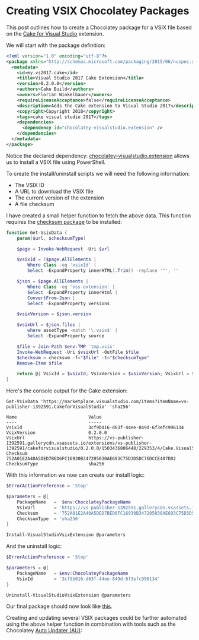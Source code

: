 # Creating VSIX Chocolatey Packages

This post outlines how to create a Chocolatey package for a VSIX file based on
the [Cake for Visual Studio][market_cake] extension.

We will start with the package definition:

```xml
<?xml version="1.0" encoding="utf-8"?>
<package xmlns="http://schemas.microsoft.com/packaging/2015/06/nuspec.xsd">
  <metadata>
    <id>my.vs2017.cake</id>
    <title>Visual Studio 2017 Cake Extension</title>
    <version>0.2.0.0</version>
    <authors>Cake Build</authors>
    <owners>Florian Winkelbauer</owners>
    <requireLicenseAcceptance>false</requireLicenseAcceptance>
    <description>Adds the Cake extension to Visual Studio 2017</description>
    <copyright>Copyright 2018</copyright>
    <tags>cake visual studio 2017</tags>
    <dependencies>
      <dependency id="chocolatey-visualstudio.extension" />
    </dependencies>
  </metadata>
</package>
```

Notice the declared dependency: [chocolatey-visualstudio.extension][choco_vsix]
allows us to install a VSIX file using PowerShell.

To create the install/uninstall scripts we will need the following information:

- The VSIX ID
- A URL to download the VSIX file
- The current version of the extension
- A file checksum

I have created a small helper function to fetch the above data. This function
requires the [checksum package][choco_checksum] to be installed:

``` powershell
function Get-VsixData {
    param($url, $checksumType)

    $page = Invoke-WebRequest -Uri $url

    $vsixId = ($page.AllElements |
        Where Class -eq 'vsixId' |
        Select -ExpandProperty innerHTML).Trim() -replace '"', ''

    $json = $page.AllElements |
        Where Class -eq 'vss-extension' |
        Select -ExpandProperty innerHtml |
        ConvertFrom-Json |
        Select -ExpandProperty versions

    $vsixVersion = $json.version

    $vsixUrl = $json.files |
        where assetType -match '\.vsix$' |
        Select -ExpandProperty source

    $file = Join-Path $env:TMP 'tmp.vsix'
    Invoke-WebRequest -Uri $vsixUrl -OutFile $file
    $checksum = checksum -f="$file" -t="$checksumType"
    Remove-Item $file

    return @{ VsixId = $vsixId; VsixVersion = $vsixVersion; VsixUrl = $vsixUrl; Checksum = $checksum; ChecksumType = $checksumType }
}
```

Here's the console output for the Cake extension:

``` plaintext
Get-VsixData 'https://marketplace.visualstudio.com/items?itemName=vs-publisher-1392591.CakeforVisualStudio' 'sha256'

Name                           Value
----                           -----
VsixId                         3cf9b016-d63f-44ee-849d-6f3efc996134
VsixVersion                    0.2.0.0
VsixUrl                        https://vs-publisher-1392591.gallerycdn.vsassets.io/extensions/vs-publisher-1392591/cakeforvisualstudio/0.2.0.0/1503436806448/229353/4/Cake.VisualStudio.vsix
Checksum                       752A01E2A40A5DED7BED6FC16930B347205030AE693C75D3D5DC76DCCE407D02
ChecksumType                   sha256
```

With this information we now can create our install logic:

``` powershell
$ErrorActionPreference = 'Stop'

$parameters = @{
    PackageName   =  $env:ChocolateyPackageName
    VsixUrl       = 'https://vs-publisher-1392591.gallerycdn.vsassets.io/extensions/vs-publisher-1392591/cakeforvisualstudio/0.2.0.0/1503436806448/229353/4/Cake.VisualStudio.vsix'
    Checksum      = '752A01E2A40A5DED7BED6FC16930B347205030AE693C75D3D5DC76DCCE407D02'
    ChecksumType  = 'sha256'
}

Install-VisualStudioVsixExtension @parameters
```

And the uninstall logic:

``` powershell
$ErrorActionPreference = 'Stop'

$parameters = @{
    PackageName   = $env:ChocolateyPackageName
    VsixId        = '3cf9b016-d63f-44ee-849d-6f3efc996134'
}

Uninstall-VisualStudioVsixExtension @parameters
```

Our final package should now look like [this][gh_box].

Creating and updating several VSIX packages could be further automated using the
above helper function in combination with tools such as the Chocolatey [Auto
Updater (AU)][gh_au]:

[market_cake]: https://marketplace.visualstudio.com/items?itemName%3Dvs-publisher-1392591.CakeforVisualStudio
[choco_vsix]: https://chocolatey.org/packages?q=chocolatey-visualstudio.extension
[choco_vs2017]: https://chocolatey.org/packages/visualstudio2017-installer
[choco_checksum]: https://chocolatey.org/packages/checksum
[gh_box]: https://github.com/fwinkelbauer/windows-box-setup/tree/0c8a2e4757f6c5f4178e3adada73a10dacab869c/nuspec/my.vs2017.cake
[gh_au]: https://github.com/majkinetor/au
